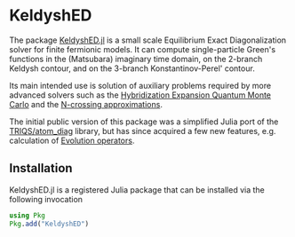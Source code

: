 # KeldyshED

The package [KeldyshED.jl](https://github.com/krivenko/KeldyshED.jl)
is a small scale Equilibrium Exact Diagonalization solver for
finite fermionic models. It can compute single-particle Green's functions
in the (Matsubara) imaginary time domain, on the 2-branch Keldysh contour,
and on the 3-branch Konstantinov-Perel' contour.

Its main intended use is solution of auxiliary problems required by
more advanced solvers such as the
[Hybridization Expansion Quantum Monte Carlo](https://journals.aps.org/prb/abstract/10.1103/PhysRevB.74.155107) and
the [N-crossing approximations](https://journals.aps.org/prb/abstract/10.1103/PhysRevB.74.155107).

The initial public version of this package was a simplified Julia port of
the [TRIQS/atom_diag](https://triqs.github.io/triqs/latest/documentation/manual/triqs/atom_diag/contents.html)
library, but has since acquired a few new features, e.g. calculation
of [Evolution operators](@ref).

## Installation

KeldyshED.jl is a registered Julia package that can be installed via the following
invocation

```julia
using Pkg
Pkg.add("KeldyshED")
```